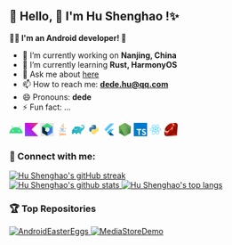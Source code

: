 ## 🎉 Hello, 👋 I'm Hu Shenghao !✨

**👨‍💻 I'm an Android developer! 🤖**

- 🔭 I’m currently working on **Nanjing, China**
- 🌱 I’m currently learning **Rust, HarmonyOS**
- 💬 Ask me about [here](https://github.com/hushenghao/hushenghao/issues)
- 📫 How to reach me: **[dede.hu@qq.com](mailto:dede.hu@qq.com)**
- 😄 Pronouns: **dede**
- ⚡ Fun fact: ...

<code><img height="24" alt="android" src="https://raw.githubusercontent.com/github/explore/main/topics/android/android.png" /></code>
<code><img height="24" alt="kotlin" src="https://raw.githubusercontent.com/github/explore/main/topics/kotlin/kotlin.png" /></code>
<code><img height="24" alt="jetpack compose" src="https://raw.githubusercontent.com/github/explore/main/topics/jetpack-compose/jetpack-compose.png" /></code>
<code><img height="24" alt="java" src="https://raw.githubusercontent.com/github/explore/main/topics/java/java.png" /></code>
<code><img height="24" alt="gradle" src="https://raw.githubusercontent.com/github/explore/main/topics/gradle/gradle.png" /></code>
<code><img height="24" alt="python" src="https://raw.githubusercontent.com/github/explore/main/topics/python/python.png" /></code>
<code><img height="24" alt="flutter" src="https://raw.githubusercontent.com/github/explore/main/topics/flutter/flutter.png" /></code>
<code><img height="24" alt="nodejs" src="https://raw.githubusercontent.com/github/explore/main/topics/nodejs/nodejs.png" /></code>
<code><img height="24" alt="typescript" src="https://raw.githubusercontent.com/github/explore/main/topics/typescript/typescript.png" /></code>
<code><img height="24" alt="react-native" src="https://raw.githubusercontent.com/github/explore/main/topics/react-native/react-native.png" /></code>
<code><img height="24" alt="ruby" src="https://raw.githubusercontent.com/github/explore/main/topics/ruby/ruby.png" /></code>

### 🔗 Connect with me:

<a href="https://git.io/streak-stats">
  <picture>
    <source media="(prefers-color-scheme: dark)" srcset="https://github-readme-streak-stats.herokuapp.com?user=hushenghao&theme=github-dark-blue" />
    <source media="(prefers-color-scheme: light)" srcset="https://github-readme-streak-stats.herokuapp.com?user=hushenghao" />
    <img alt="Hu Shenghao's gitHub streak" src="https://github-readme-streak-stats.herokuapp.com?user=hushenghao" />
  </picture>
</a>
<br/>
<a href="https://github.com/anuraghazra/github-readme-stats">
  <picture>
    <source media="(prefers-color-scheme: dark)" srcset="https://github-readme-stats.vercel.app/api?username=hushenghao&show_icons=true&include_all_commits=true&theme=github_dark" />
    <source media="(prefers-color-scheme: light)" srcset="https://github-readme-stats.vercel.app/api?username=hushenghao&show_icons=true&include_all_commits=true" />
    <img align="top" alt="Hu Shenghao's github stats" src="https://github-readme-stats.vercel.app/api?username=hushenghao&show_icons=true&include_all_commits=true" />
  </picture>
</a>
<a href="https://github.com/anuraghazra/github-readme-stats">
  <picture>
    <source media="(prefers-color-scheme: dark)" srcset="https://github-readme-stats.vercel.app/api/top-langs/?username=hushenghao&layout=compact&theme=github_dark&hide=JavaScript" />
    <source media="(prefers-color-scheme: light)" srcset="https://github-readme-stats.vercel.app/api/top-langs/?username=hushenghao&layout=compact&hide=JavaScript" />
    <img align="top" alt="Hu Shenghao's top langs" src="https://github-readme-stats.vercel.app/api/top-langs/?username=hushenghao&layout=compact&hide=JavaScript" />
  </picture>
</a>

### 🏆 Top Repositories

<a href="https://github.com/hushenghao/AndroidEasterEggs">
  <picture>
    <source media="(prefers-color-scheme: dark)" srcset="https://github-readme-stats.vercel.app/api/pin/?username=hushenghao&repo=AndroidEasterEggs&theme=github_dark" />
    <source media="(prefers-color-scheme: light)" srcset="https://github-readme-stats.vercel.app/api/pin/?username=hushenghao&repo=AndroidEasterEggs" />
    <img align="top" alt="AndroidEasterEggs" src="https://github-readme-stats.vercel.app/api/pin/?username=hushenghao&repo=AndroidEasterEggs" />
  </picture>
</a>
<a href="https://github.com/hushenghao/MediaStoreDemo">
  <picture>
    <source media="(prefers-color-scheme: dark)" srcset="https://github-readme-stats.vercel.app/api/pin/?username=hushenghao&repo=MediaStoreDemo&theme=github_dark" />
    <source media="(prefers-color-scheme: light)" srcset="https://github-readme-stats.vercel.app/api/pin/?username=hushenghao&repo=MediaStoreDemo" />
    <img align="top" alt="MediaStoreDemo" src="https://github-readme-stats.vercel.app/api/pin/?username=hushenghao&repo=MediaStoreDemo" />
  </picture>
</a>

<!--
### Coding Activity

<img src='https://wakatime.com/share/@Shenghao/ae3990cd-400b-4602-8b4b-c4346bfc6383.svg' style='background-color:#fff' />
-->

<!--
Here are some ideas to get you started:

- 🔭 I’m currently working on ...
- 🌱 I’m currently learning ...
- 👯 I’m looking to collaborate on ...
- 🤔 I’m looking for help with ...
- 💬 Ask me about ...
- 📫 How to reach me: ...
- 😄 Pronouns: ...
- ⚡ Fun fact: ...
-->
